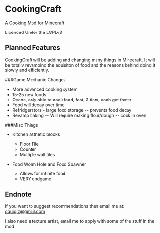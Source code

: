 CookingCraft
============

A Cooking Mod for Minecraft

Licenced Under the LGPLv3

Planned Features
----------------

CookingCraft will be adding and changing many things in Minecraft. It will be totally revamping the aquisiton of food and the reasons behind doing it slowly and efficiently.

###Game Mechanic Changes
 - More advanced cooking system
 - 15-25 new foods
 - Ovens, only able to cook food, fast, 3 tiers, each get faster
 - Food will decay over time
 - Refridgerators - large food storage -- prevents food decay
 - Revamp baking -- Will require making flour/dough -- cook in oven
 
###Misc Things
 - Kitchen asthetic blocks
	* Floor Tile
	* Counter
	* Multiple wall tiles
	
 - Food Worm Hole and Food Spawner
	* Allows for infinite food
	* VERY endgame

Endnote
----------------

If you want to suggest recommendations then email me at: cquiglz@gmail.com 

I also need a texture artist, email me to apply with some of the stuff in the mod
